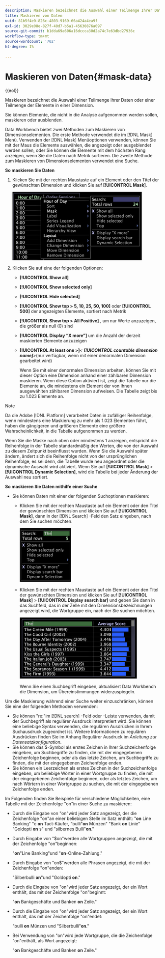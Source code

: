 ```yaml
---
description: Maskieren bezeichnet die Auswahl einer Teilmenge Ihrer Daten oder einer Teilmenge der Elemente in einer Dimension.
title: Maskieren von Daten
uuid: 81b5f4e0-826c-4803-9169-66a424a4ea9f
exl-id: 3029e08e-827f-40d7-b5a1-45630876a097
source-git-commit: b1dda69a606a16dccca30d2a74c7e63dbd27936c
workflow-type: tm+mt
source-wordcount: '702'
ht-degree: 1%

---
```


# Maskieren von Daten{#mask-data}

{{eol}}

Maskieren bezeichnet die Auswahl einer Teilmenge Ihrer Daten oder einer Teilmenge der Elemente in einer Dimension.

Sie können Elemente, die nicht in die Analyse aufgenommen werden sollen, maskieren oder ausblenden.

Data Workbench bietet zwei Methoden zum Maskieren von Dimensionselementen. Die erste Methode verwendet die im [!DNL Mask] Menü. Verwenden der [!DNL Mask] Menüoptionen verwenden, können Sie mit der Maus die Elemente auswählen, die angezeigt oder ausgeblendet werden sollen, oder Sie können die Elemente mit dem höchsten Rang anzeigen, wenn Sie die Daten nach Metrik sortieren. Die zweite Methode zum Maskieren von Dimensionselementen verwendet eine Suche.

**So maskieren Sie Daten**

1. Klicken Sie mit der rechten Maustaste auf ein Element oder den Titel der gewünschten Dimension und klicken Sie auf **[!UICONTROL Mask]**.

   ![](assets/mnu_Table_Mask.png)

1. Klicken Sie auf eine der folgenden Optionen:

   * **[!UICONTROL Show all]**
   * **[!UICONTROL Show selected only]**
   * **[!UICONTROL Hide selected]**
   * **[!UICONTROL Show top > 5, 10, 25, 50, 100]** oder **[!UICONTROL 500]** der angezeigten Elemente, sortiert nach Metrik
   * **[!UICONTROL Show top > All Positive]** , um nur Werte anzuzeigen, die größer als null (0) sind
   * **[!UICONTROL Display “X more”]** um die Anzahl der derzeit maskierten Elemente anzuzeigen
   * **[!UICONTROL At least one >]***&lt; **[!UICONTROL countable dimension name]**>*(nur verfügbar, wenn mit einer denormalen Dimension gearbeitet wird)

      Wenn Sie mit einer denormalen Dimension arbeiten, können Sie mit dieser Option eine Dimension anhand einer zählbaren Dimension maskieren. Wenn diese Option aktiviert ist, zeigt die Tabelle nur die Elemente an, die mindestens ein Element der von Ihnen ausgewählten zählbaren Dimension aufweisen. Die Tabelle zeigt bis zu 1.023 Elemente an.

>[!NOTE]
>
>Da die Adobe [!DNL Platform] verarbeitet Daten in zufälliger Reihenfolge, wenn mindestens eine Maskierung zu mehr als 1.023 Elementen führt, haben die gängigeren und größeren Elemente eine größere Wahrscheinlichkeit, in die Tabelle aufgenommen zu werden.

Wenn Sie die Maske nach oben oder mindestens 1 anzeigen, entspricht die Reihenfolge in der Tabelle standardmäßig den Werten, die von der Auswahl zu diesem Zeitpunkt beeinflusst wurden. Wenn Sie die Auswahl später ändern, ändert sich die Reihenfolge nicht von der ursprünglichen Reihenfolge, es sei denn, die Tabelle wurde neu angeordnet oder die dynamische Auswahl wird aktiviert. Wenn Sie auf **[!UICONTROL Mask]** > **[!UICONTROL Dynamic Selection]**, wird die Tabelle bei jeder Änderung der Auswahl neu sortiert.

**So maskieren Sie Daten mithilfe einer Suche**

* Sie können Daten mit einer der folgenden Suchoptionen maskieren:

   * Klicken Sie mit der rechten Maustaste auf ein Element oder den Titel der gewünschten Dimension und klicken Sie auf **[!UICONTROL Mask]**, dann in der [!DNL Search] -Feld den Satz eingeben, nach dem Sie suchen möchten.

      ![](assets/mnu_Table_MaskSearch.png)

   * Klicken Sie mit der rechten Maustaste auf ein Element oder den Titel der gewünschten Dimension und klicken Sie auf **[!UICONTROL Mask]** > **[!UICONTROL Display search bar]** und geben Sie dann in das Suchfeld, das in der Zelle mit den Dimensionsbezeichnungen angezeigt wird, die Wortgruppe ein, nach der Sie suchen möchten.

      ![](assets/vis_Table_Mask_searchBar.png)

      Wenn Sie einen Suchbegriff eingeben, aktualisiert Data Workbench die Dimension, um Übereinstimmungen widerzuspiegeln.

Um die Maskierung während einer Suche weiter einzuschränken, können Sie eine der folgenden Methoden verwenden:

* Sie können &quot;re:&quot;im [!DNL search] -Feld oder -Leiste verwenden, damit der Suchbegriff als regulärer Ausdruck interpretiert wird. Sie können eine beliebige Syntax verwenden, die regulären Ausdrücken in Ihrem Suchausdruck zugeordnet ist. Weitere Informationen zu regulären Ausdrücken finden Sie im Anhang Regulärer Ausdruck im *Anleitung zur Datensatzkonfiguration*.
* Sie können das $-Symbol als erstes Zeichen in Ihrer Suchzeichenfolge eingeben, um Suchbegriffe zu finden, die mit der eingegebenen Zeichenfolge beginnen, oder als das letzte Zeichen, um Suchbegriffe zu finden, die mit der eingegebenen Zeichenfolge enden.
* Sie können ein Leerzeichen als erstes Zeichen in der Suchzeichenfolge eingeben, um beliebige Wörter in einer Wortgruppe zu finden, die mit der eingegebenen Zeichenfolge beginnen, oder als letztes Zeichen, um nach Wörtern in einer Wortgruppe zu suchen, die mit der eingegebenen Zeichenfolge enden.

Im Folgenden finden Sie Beispiele für verschiedene Möglichkeiten, eine Tabelle mit der Zeichenfolge &quot;on&quot;in einer Suche zu maskieren:

* Durch die Eingabe von &quot;on&quot;wird jeder Satz angezeigt, der die Zeichenfolge &quot;on&quot;an einer beliebigen Stelle im Satz enthält: &quot;**on** Line Banking&quot; &quot;c **on** Tact-Käufer, &quot;bulli&quot;**on** Münzen&quot; &quot;Bank **on** Linie&quot; &quot;Goldopti **on** s&quot; und &quot;silbernes Bulli&quot;**on**.&quot;
* Durch Eingabe von &quot;$on&quot;werden alle Wortgruppen angezeigt, die mit der Zeichenfolge &quot;on&quot;beginnen:

   &quot;**on**&quot;Line Banking&quot;und &quot;**on**-Online-Zahlung.&quot;

* Durch Eingabe von &quot;on$&quot;werden alle Phrasen angezeigt, die mit der Zeichenfolge &quot;on&quot;enden:

   &quot;Silberbulli **on**&quot;und &quot;Goldopti **on**.&quot;

* Durch die Eingabe von &quot;on&quot;wird jeder Satz angezeigt, der ein Wort enthält, das mit der Zeichenfolge &quot;on&quot;beginnt:

   &quot;**on** Bankgeschäfte und Banken **on** Zeile.&quot;

* Durch die Eingabe von &quot;on&quot;wird jeder Satz angezeigt, der ein Wort enthält, das mit der Zeichenfolge &quot;on&quot;endet:

   &quot;bulli **on** Münzen und &quot;Silberbulli&quot;**on**.&quot;

* Bei Verwendung von &quot;on&quot;wird jede Wortgruppe, die die Zeichenfolge &quot;on&quot;enthält, als Wort angezeigt:

   &quot;**on** Bankgeschäfte und Banken **on** Zeile.&quot;
